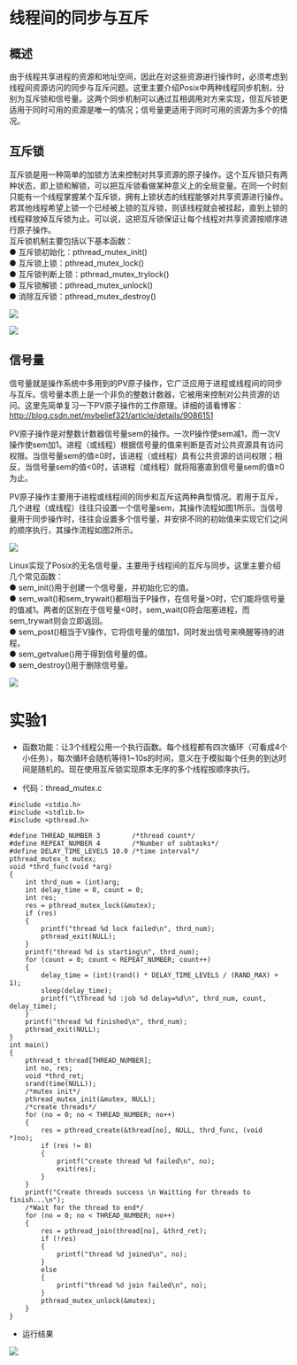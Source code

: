 # 线程间的同步与互斥
## 概述
由于线程共享进程的资源和地址空间，因此在对这些资源进行操作时，必须考虑到线程间资源访问的同步与互斥问题。这里主要介绍Posix中两种线程同步机制，分别为互斥锁和信号量。这两个同步机制可以通过互相调用对方来实现，但互斥锁更适用于同时可用的资源是唯一的情况；信号量更适用于同时可用的资源为多个的情况。
## 互斥锁
互斥锁是用一种简单的加锁方法来控制对共享资源的原子操作。这个互斥锁只有两种状态，即上锁和解锁，可以把互斥锁看做某种意义上的全局变量。在同一个时刻只能有一个线程掌握某个互斥锁，拥有上锁状态的线程能够对共享资源进行操作。若其他线程希望上锁一个已经被上锁的互斥锁，则该线程就会被挂起，直到上锁的线程释放掉互斥锁为止。可以说，这把互斥锁保证让每个线程对共享资源按顺序进行原子操作。  
互斥锁机制主要包括以下基本函数：  
●  互斥锁初始化：pthread_mutex_init()  
●  互斥锁上锁：pthread_mutex_lock()  
●  互斥锁判断上锁：pthread_mutex_trylock()  
●  互斥锁解锁：pthread_mutex_unlock()  
●  消除互斥锁：pthread_mutex_destroy()    

![](figures/p1.png)

![](figures/p2.png)

## 信号量
信号量就是操作系统中多用到的PV原子操作，它广泛应用于进程或线程间的同步与互斥。信号量本质上是一个非负的整数计数器，它被用来控制对公共资源的访问。这里先简单复习一下PV原子操作的工作原理。详细的请看博客：http://blog.csdn.net/mybelief321/article/details/9086151  

PV原子操作是对整数计数器信号量sem的操作。一次P操作使sem减1，而一次V操作使sem加1。进程（或线程）根据信号量的值来判断是否对公共资源具有访问权限。当信号量sem的值≥0时，该进程（或线程）具有公共资源的访问权限；相反，当信号量sem的值<0时，该进程（或线程）就将阻塞直到信号量sem的值≥0为止。

PV原子操作主要用于进程或线程间的同步和互斥这两种典型情况。若用于互斥，几个进程（或线程）往往只设置一个信号量sem，其操作流程如图1所示。当信号量用于同步操作时，往往会设置多个信号量，并安排不同的初始值来实现它们之间的顺序执行，其操作流程如图2所示。

![](figures/p3.png)

Linux实现了Posix的无名信号量，主要用于线程间的互斥与同步。这里主要介绍几个常见函数：  
●  sem_init()用于创建一个信号量，并初始化它的值。  
●  sem_wait()和sem_trywait()都相当于P操作，在信号量>0时，它们能将信号量的值减1。两者的区别在于信号量<0时，sem_wait(0将会阻塞进程，而sem_trywait则会立即返回。  
●  sem_post()相当于V操作，它将信号量的值加1，同时发出信号来唤醒等待的进程。  
●  sem_getvalue()用于得到信号量的值。  
●  sem_destroy()用于删除信号量。  

![](figures/p4.png)

# 实验1
+ 函数功能：让3个线程公用一个执行函数。每个线程都有四次循环（可看成4个小任务），每次循环会随机等待1~10s的时间，意义在于模拟每个任务的到达时间是随机的。现在使用互斥锁实现原本无序的多个线程按顺序执行。

+ 代码：thread_mutex.c

```
#include <stdio.h>
#include <stdlib.h>
#include <pthread.h>

#define THREAD_NUMBER 3        /*thread count*/
#define REPEAT_NUMBER 4        /*Number of subtasks*/
#define DELAY_TIME_LEVELS 10.0 /*time interval*/
pthread_mutex_t mutex;
void *thrd_func(void *arg)
{
    int thrd_num = (int)arg;
    int delay_time = 0, count = 0;
    int res;
    res = pthread_mutex_lock(&mutex);
    if (res)
    {
        printf("thread %d lock failed\n", thrd_num);
        pthread_exit(NULL);
    }
    printf("thread %d is starting\n", thrd_num);
    for (count = 0; count < REPEAT_NUMBER; count++)
    {
        delay_time = (int)(rand() * DELAY_TIME_LEVELS / (RAND_MAX) + 1);
        sleep(delay_time);
        printf("\tThread %d :job %d delay=%d\n", thrd_num, count, delay_time);
    }
    printf("thread %d finished\n", thrd_num);
    pthread_exit(NULL);
}
int main()
{
    pthread_t thread[THREAD_NUMBER];
    int no, res;
    void *thrd_ret;
    srand(time(NULL));
    /*mutex init*/
    pthread_mutex_init(&mutex, NULL);
    /*create threads*/
    for (no = 0; no < THREAD_NUMBER; no++)
    {
        res = pthread_create(&thread[no], NULL, thrd_func, (void *)no);
        if (res != 0)
        {
            printf("create thread %d failed\n", no);
            exit(res);
        }
    }
    printf("Create threads success \n Waitting for threads to finish...\n");
    /*Wait for the thread to end*/
    for (no = 0; no < THREAD_NUMBER; no++)
    {
        res = pthread_join(thread[no], &thrd_ret);
        if (!res)
        {
            printf("thread %d joined\n", no);
        }
        else
        {
            printf("thread %d join failed\n", no);
        }
        pthread_mutex_unlock(&mutex);
    }
}
```
+ 运行结果

![](figures/p5.png)